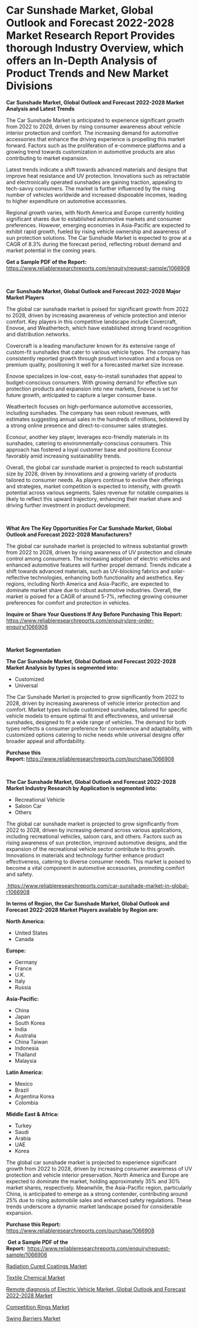 <p><h1>Car Sunshade Market, Global Outlook and Forecast 2022-2028 Market Research Report Provides thorough Industry Overview, which offers an In-Depth Analysis of Product Trends and New Market Divisions</h1></p><p><strong>Car Sunshade Market, Global Outlook and Forecast 2022-2028 Market Analysis and Latest Trends</strong></p>
<p><p>The Car Sunshade Market is anticipated to experience significant growth from 2022 to 2028, driven by rising consumer awareness about vehicle interior protection and comfort. The increasing demand for automotive accessories that enhance the driving experience is propelling this market forward. Factors such as the proliferation of e-commerce platforms and a growing trend towards customization in automotive products are also contributing to market expansion.</p><p>Latest trends indicate a shift towards advanced materials and designs that improve heat resistance and UV protection. Innovations such as retractable and electronically operated sunshades are gaining traction, appealing to tech-savvy consumers. The market is further influenced by the rising number of vehicles worldwide and increased disposable incomes, leading to higher expenditure on automotive accessories.</p><p>Regional growth varies, with North America and Europe currently holding significant shares due to established automotive markets and consumer preferences. However, emerging economies in Asia-Pacific are expected to exhibit rapid growth, fueled by rising vehicle ownership and awareness of sun protection solutions. The Car Sunshade Market is expected to grow at a CAGR of 8.3% during the forecast period, reflecting robust demand and market potential in the coming years.</p></p>
<p><strong>Get a Sample PDF of the Report:&nbsp;</strong> <a href="https://www.reliableresearchreports.com/enquiry/request-sample/1066908">https://www.reliableresearchreports.com/enquiry/request-sample/1066908</a></p>
<p>&nbsp;</p>
<p><strong>Car Sunshade Market, Global Outlook and Forecast 2022-2028 Major Market Players</strong></p>
<p><p>The global car sunshade market is poised for significant growth from 2022 to 2028, driven by increasing awareness of vehicle protection and interior comfort. Key players in this competitive landscape include Covercraft, Enovoe, and Weathertech, which have established strong brand recognition and distribution networks.</p><p>Covercraft is a leading manufacturer known for its extensive range of custom-fit sunshades that cater to various vehicle types. The company has consistently reported growth through product innovation and a focus on premium quality, positioning it well for a forecasted market size increase.</p><p>Enovoe specializes in low-cost, easy-to-install sunshades that appeal to budget-conscious consumers. With growing demand for effective sun protection products and expansion into new markets, Enovoe is set for future growth, anticipated to capture a larger consumer base.</p><p>Weathertech focuses on high-performance automotive accessories, including sunshades. The company has seen robust revenues, with estimates suggesting annual sales in the hundreds of millions, bolstered by a strong online presence and direct-to-consumer sales strategies.</p><p>Econour, another key player, leverages eco-friendly materials in its sunshades, catering to environmentally-conscious consumers. This approach has fostered a loyal customer base and positions Econour favorably amid increasing sustainability trends.</p><p>Overall, the global car sunshade market is projected to reach substantial size by 2028, driven by innovations and a growing variety of products tailored to consumer needs. As players continue to evolve their offerings and strategies, market competition is expected to intensify, with growth potential across various segments. Sales revenue for notable companies is likely to reflect this upward trajectory, enhancing their market share and driving further investment in product development.</p></p>
<p>&nbsp;</p>
<p><strong>What Are The Key Opportunities For Car Sunshade Market, Global Outlook and Forecast 2022-2028 Manufacturers?</strong></p>
<p><p>The global car sunshade market is projected to witness substantial growth from 2022 to 2028, driven by rising awareness of UV protection and climate control among consumers. The increasing adoption of electric vehicles and enhanced automotive features will further propel demand. Trends indicate a shift towards advanced materials, such as UV-blocking fabrics and solar-reflective technologies, enhancing both functionality and aesthetics. Key regions, including North America and Asia-Pacific, are expected to dominate market share due to robust automotive industries. Overall, the market is poised for a CAGR of around 5-7%, reflecting growing consumer preferences for comfort and protection in vehicles.</p></p>
<p><strong>Inquire or Share Your Questions If Any Before Purchasing This Report:</strong> <a href="https://www.reliableresearchreports.com/enquiry/pre-order-enquiry/1066908">https://www.reliableresearchreports.com/enquiry/pre-order-enquiry/1066908</a></p>
<p>&nbsp;</p>
<p><strong>Market Segmentation</strong></p>
<p><strong>The Car Sunshade Market, Global Outlook and Forecast 2022-2028 Market Analysis by types is segmented into:</strong></p>
<p><ul><li>Customized</li><li>Universal</li></ul></p>
<p><p>The Car Sunshade Market is projected to grow significantly from 2022 to 2028, driven by increasing awareness of vehicle interior protection and comfort. Market types include customized sunshades, tailored for specific vehicle models to ensure optimal fit and effectiveness, and universal sunshades, designed to fit a wide range of vehicles. The demand for both types reflects a consumer preference for convenience and adaptability, with customized options catering to niche needs while universal designs offer broader appeal and affordability.</p></p>
<p><strong>Purchase this Report:&nbsp;</strong><a href="https://www.reliableresearchreports.com/purchase/1066908">https://www.reliableresearchreports.com/purchase/1066908</a></p>
<p>&nbsp;</p>
<p><strong>The Car Sunshade Market, Global Outlook and Forecast 2022-2028 Market Industry Research by Application is segmented into:</strong></p>
<p><ul><li>Recreational Vehicle</li><li>Saloon Car</li><li>Others</li></ul></p>
<p><p>The global car sunshade market is projected to grow significantly from 2022 to 2028, driven by increasing demand across various applications, including recreational vehicles, saloon cars, and others. Factors such as rising awareness of sun protection, improved automotive designs, and the expansion of the recreational vehicle sector contribute to this growth. Innovations in materials and technology further enhance product effectiveness, catering to diverse consumer needs. This market is poised to become a vital component in automotive accessories, promoting comfort and safety.</p></p>
<p><a href="https://www.reliableresearchreports.com/car-sunshade-market-in-global-r1066908">&nbsp;https://www.reliableresearchreports.com/car-sunshade-market-in-global-r1066908</a></p>
<p><strong>In terms of Region, the Car Sunshade Market, Global Outlook and Forecast 2022-2028 Market Players available by Region are:</strong></p>
<p>
    <p> <strong> North America: </strong>
        <ul>
            <li>United States</li>
            <li>Canada</li>
        </ul>
        </p> 
    <p> <strong> Europe: </strong>
        <ul>
            <li>Germany</li>
            <li>France</li>
            <li>U.K.</li>
            <li>Italy</li>
            <li>Russia</li>
        </ul>
        </p> 
    <p> <strong> Asia-Pacific: </strong>
        <ul>
            <li>China</li>
            <li>Japan</li>
            <li>South Korea</li>
            <li>India</li>
            <li>Australia</li>
            <li>China Taiwan</li>
            <li>Indonesia</li>
            <li>Thailand</li>
            <li>Malaysia</li>
        </ul>
        </p> 
    <p> <strong> Latin America: </strong>
        <ul>
            <li>Mexico</li>
            <li>Brazil</li>
            <li>Argentina Korea</li>
            <li>Colombia</li>
        </ul>
        </p> 
    <p> <strong> Middle East & Africa: </strong>
        <ul>
            <li>Turkey</li>
            <li>Saudi</li>
            <li>Arabia</li>
            <li>UAE</li>
            <li>Korea</li>
        </ul>
    </p>
    </p>
<p><p>The global car sunshade market is projected to experience significant growth from 2022 to 2028, driven by increasing consumer awareness of UV protection and vehicle interior preservation. North America and Europe are expected to dominate the market, holding approximately 35% and 30% market shares, respectively. Meanwhile, the Asia-Pacific region, particularly China, is anticipated to emerge as a strong contender, contributing around 25% due to rising automobile sales and enhanced safety regulations. These trends underscore a dynamic market landscape poised for considerable expansion.</p></p>
<p><strong>Purchase this Report: </strong><a href="https://www.reliableresearchreports.com/purchase/1066908">https://www.reliableresearchreports.com/purchase/1066908</a></p>
<p>&nbsp;<strong>Get a Sample PDF of the Report:&nbsp;&nbsp;</strong><a href="https://www.reliableresearchreports.com/enquiry/request-sample/1066908">https://www.reliableresearchreports.com/enquiry/request-sample/1066908</a></p>
<p><strong></strong></p>
<p><p><a href="https://issuu.com/reportprime-2/docs/radiation-cured-coatings-market-siz_672653000d982f">Radiation Cured Coatings Market</a></p><p><a href="https://issuu.com/reportprime-2/docs/textile-chemical-market-size-2030.p_9e83e06cf8e82b">Textile Chemical Market</a></p><p><a href="https://github.com/AbbasMahmud554/Market-Research-Report-List-1/blob/main/remote-diagnosis-of-electric-vehicle-market-global-outlook-and-forecast-2022-2028-market.md">Remote diagnosis of Electric Vehicle Market, Global Outlook and Forecast 2022-2028 Market</a></p><p><a href="https://medium.com/@keith.sutherland8067/the-competition-rings-market-industry-provides-a-comprehensive-and-current-analysis-of-the-9e8c2ab6bcc4">Competition Rings Market</a></p><p><a href="https://www.linkedin.com/pulse/global-swing-barriers-market-product-type-application-region-ppc1f?trackingId=UXdHTJfwSbiO6WSUZy%2FXHQ%3D%3D">Swing Barriers Market</a></p></p>